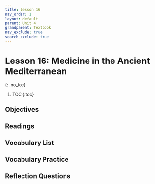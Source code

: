 ```yaml
---
title: Lesson 16
nav_order: 1
layout: default
parent: Unit 4
grandparent: Textbook
nav_exclude: true
search_exclude: true
---
```


# Lesson 16: Medicine in the Ancient Mediterranean
{: .no_toc}

1. TOC
{:toc}

## Objectives

## Readings

## Vocabulary List

## Vocabulary Practice

## Reflection Questions